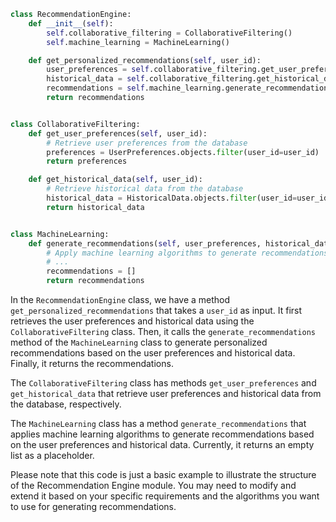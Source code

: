 ```python
class RecommendationEngine:
    def __init__(self):
        self.collaborative_filtering = CollaborativeFiltering()
        self.machine_learning = MachineLearning()

    def get_personalized_recommendations(self, user_id):
        user_preferences = self.collaborative_filtering.get_user_preferences(user_id)
        historical_data = self.collaborative_filtering.get_historical_data(user_id)
        recommendations = self.machine_learning.generate_recommendations(user_preferences, historical_data)
        return recommendations


class CollaborativeFiltering:
    def get_user_preferences(self, user_id):
        # Retrieve user preferences from the database
        preferences = UserPreferences.objects.filter(user_id=user_id)
        return preferences

    def get_historical_data(self, user_id):
        # Retrieve historical data from the database
        historical_data = HistoricalData.objects.filter(user_id=user_id)
        return historical_data


class MachineLearning:
    def generate_recommendations(self, user_preferences, historical_data):
        # Apply machine learning algorithms to generate recommendations
        # ...
        recommendations = []
        return recommendations
```

In the `RecommendationEngine` class, we have a method `get_personalized_recommendations` that takes a `user_id` as input. It first retrieves the user preferences and historical data using the `CollaborativeFiltering` class. Then, it calls the `generate_recommendations` method of the `MachineLearning` class to generate personalized recommendations based on the user preferences and historical data. Finally, it returns the recommendations.

The `CollaborativeFiltering` class has methods `get_user_preferences` and `get_historical_data` that retrieve user preferences and historical data from the database, respectively.

The `MachineLearning` class has a method `generate_recommendations` that applies machine learning algorithms to generate recommendations based on the user preferences and historical data. Currently, it returns an empty list as a placeholder.

Please note that this code is just a basic example to illustrate the structure of the Recommendation Engine module. You may need to modify and extend it based on your specific requirements and the algorithms you want to use for generating recommendations.